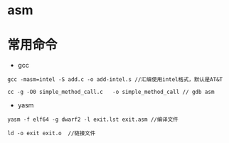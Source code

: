# asm

# 常用命令

- gcc 

```
gcc -masm=intel -S add.c -o add-intel.s //汇编使用intel格式，默认是AT&T

cc -g -O0 simple_method_call.c   -o simple_method_call // gdb asm
```


- yasm
```
yasm -f elf64 -g dwarf2 -l exit.lst exit.asm //编译文件  

ld -o exit exit.o  //链接文件  
```

 
